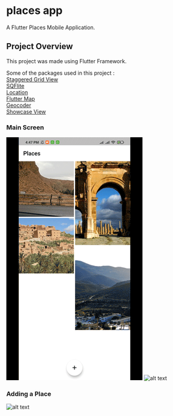 # places app

A Flutter Places Mobile Application.

## Project Overview

This project was made using Flutter Framework.

Some of the packages used in this project :<br/>
[Staggered Grid View](https://pub.dev/packages/flutter_staggered_grid_view)<br/>
[SQFlite](https://pub.dev/packages/sqflite)<br/>
[Location](https://pub.dev/packages/location)<br/>
[Flutter Map](https://pub.dev/packages/flutter_map)<br/>
[Geocoder](https://pub.dev/packages/geocoder)<br/>
[Showcase View](https://pub.dev/packages/showcaseview)

### Main Screen
![alt text](https://github.com/mehdaouisaleh/places_app/blob/master/screenshots/Main.gif)
![alt text](https://github.com/mehdaouisaleh/places_app/blob/master/screenshots/Main2.gif)

### Adding a Place
![alt text](https://github.com/mehdaouisaleh/places_app/blob/master/screenshots/Adding.gif)

